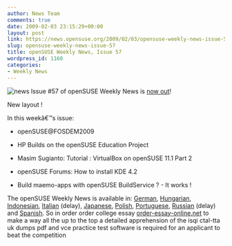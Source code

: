 ```yaml
---
author: News Team
comments: true
date: 2009-02-03 23:15:29+00:00
layout: post
link: https://news.opensuse.org/2009/02/03/opensuse-weekly-news-issue-57/
slug: opensuse-weekly-news-issue-57
title: openSUSE Weekly News, Issue 57
wordpress_id: 1160
categories:
- Weekly News
---
```


![news](//news.opensuse.org/wp-content/uploads/2007/11/knewsticker.png) Issue #57 of openSUSE Weekly News is [now out](http://en.opensuse.org/OpenSUSE_Weekly_News/57)!  
  

New layout !   
  

In this weekâ€™s issue:


  * openSUSE@FOSDEM2009 

  * HP Builds on the openSUSE Education Project 

  * Masim Sugianto: Tutorial : VirtualBox on openSUSE 11.1 Part 2 

  * openSUSE Forums: How to install KDE 4.2 

  * Build maemo-apps with openSUSE BuildService ? - It works ! 




The openSUSE Weekly News is available in: 
[German](http://de.opensuse.org/OpenSUSE-Wochenschau/57),
[Hungarian](http://hu.opensuse.org/OpenSUSE_Heti_H%C3%ADrmond%C3%B3/57), 
[Indonesian](http://en.opensuse.org/OpenSUSE_Weekly_News/57/indonesian),
[Italian](http://it.opensuse.org/OpenSUSE_Newsletter_Settimanale/57) (delay),
[Japanese](http://ja.opensuse.org/OpenSUSE_Weekly_News/57),
[Polish](http://pl.opensuse.org/Tygodnik_openSUSE/57), 
[Portuguese](http://pt.opensuse.org/Not%C3%ADcias_da_semana_no_openSUSE/57),
[Russian](http://ru.opensuse.org/%D0%95%D0%B6%D0%B5%D0%BD%D0%B5%D0%B4%D0%B5%D0%BB%D1%8C%D0%BD%D1%8B%D0%B5_%D0%BD%D0%BE%D0%B2%D0%BE%D1%81%D1%82%D0%B8_openSUSE/57) (delay) and
[Spanish](http://es.opensuse.org/OpenSUSE_Noticias_Semanales/57).
 So in order order college essay [order-essay-online.net](https://order-essay-online.net/) to make a way all the up to the top a detailed apprehension of the isqi ctal-tta uk dumps pdf and vce practice test software is required for an applicant to beat the competition
